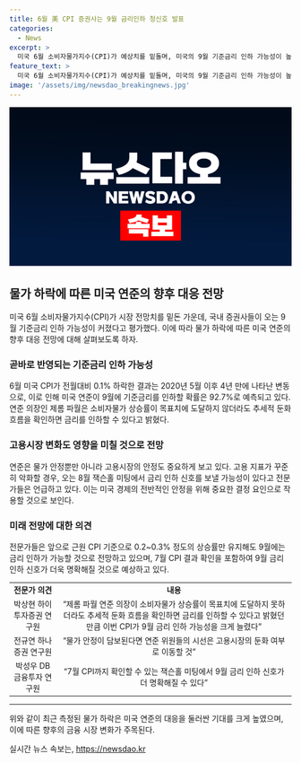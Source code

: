 ```yaml
---
title: 6월 美 CPI 증권사는 9월 금리인하 청신호 발표
categories:
  - News
excerpt: >
  미국 6월 소비자물가지수(CPI)가 예상치를 밑돌며, 미국의 9월 기준금리 인하 가능성이 높아졌다. 이에 따라 연방준비제도(Fed)는 9월에 금리를 인하할 확률을 92.7%로 예측하고 있으며, 이로 인해 시장은 기대감을 갖고 있다. 전문가들은 소비자물가 상승률이 목표치에 미치지 못할 경우 금리를 인하할 수 있다고 보며, 고용시장의 상황도 금리 인하 가능성에 영향을 미칠 것으로 전망하고 있다. 잭슨홀 미팅에서 9월 금리 인하 신호가 명확해질 것으로 예상된다.
feature_text: >
  미국 6월 소비자물가지수(CPI)가 예상치를 밑돌며, 미국의 9월 기준금리 인하 가능성이 높아졌다. 이에 따라 연방준비제도(Fed)는 9월에 금리를 인하할 확률을 92.7%로 예측하고 있으며, 이로 인해 시장은 기대감을 갖고 있다. 전문가들은 소비자물가 상승률이 목표치에 미치지 못할 경우 금리를 인하할 수 있다고 보며, 고용시장의 상황도 금리 인하 가능성에 영향을 미칠 것으로 전망하고 있다. 잭슨홀 미팅에서 9월 금리 인하 신호가 명확해질 것으로 예상된다.
image: '/assets/img/newsdao_breakingnews.jpg'
---
```


<p><img src="/assets/img/newsdao_breakingnews.jpg" alt="pcversion 속보" /></p>

<h2 data-ke-size="size26">물가 하락에 따른 미국 연준의 향후 대응 전망</h2>

<p data-ke-size="size16">미국 6월 소비자물가지수(CPI)가 시장 전망치를 밑돈 가운데, 국내 증권사들이 오는 9월 기준금리 인하 가능성이 커졌다고 평가했다. 이에 따라 물가 하락에 따른 미국 연준의 향후 대응 전망에 대해 살펴보도록 하자.</p>

<h3 data-ke-size="size24">곧바로 반영되는 기준금리 인하 가능성</h3>

<p data-ke-size="size16">6월 미국 CPI가 전월대비 0.1% 하락한 결과는 2020년 5월 이후 4년 만에 나타난 변동으로, 이로 인해 미국 연준이 9월에 기준금리를 인하할 확률은 92.7%로 예측되고 있다. 연준 의장인 제롬 파월은 소비자물가 상승률이 목표치에 도달하지 않더라도 추세적 둔화 흐름을 확인하면 금리를 인하할 수 있다고 밝혔다.</p>

<h3 data-ke-size="size24">고용시장 변화도 영향을 미칠 것으로 전망</h3>

<p data-ke-size="size16">연준은 물가 안정뿐만 아니라 고용시장의 안정도 중요하게 보고 있다. 고용 지표가 꾸준히 악화할 경우, 오는 8월 잭슨홀 미팅에서 금리 인하 신호를 보낼 가능성이 있다고 전문가들은 언급하고 있다. 이는 미국 경제의 전반적인 안정을 위해 중요한 결정 요인으로 작용할 것으로 보인다.</p>

<h3 data-ke-size="size24">미래 전망에 대한 의견</h3>

<p data-ke-size="size16">전문가들은 앞으로 근원 CPI 기준으로 0.2~0.3% 정도의 상승률만 유지해도 9월에는 금리 인하가 가능할 것으로 전망하고 있으며, 7월 CPI 결과 확인을 포함하여 9월 금리 인하 신호가 더욱 명확해질 것으로 예상하고 있다.</p>

<table>
  <tr>
    <td style="text-align: center; height: 17px;"><b>전문가 의견</b></td>
    <td style="text-align: center; height: 17px;"><b>내용</b></td>
  </tr>
  <tr>
    <td style="text-align: center; height: 17px;">박상현 하이투자증권 연구원</td>
    <td style="text-align: center; height: 17px;">“제롬 파월 연준 의장이 소비자물가 상승률이 목표치에 도달하지 못하더라도 추세적 둔화 흐름을 확인하면 금리를 인하할 수 있다고 밝혔던 만큼 이번 CPI가 9월 금리 인하 가능성을 크게 늘렸다”</td>
  </tr>
  <tr>
    <td style="text-align: center; height: 17px;">전규연 하나증권 연구원</td>
    <td style="text-align: center; height: 17px;">“물가 안정이 담보된다면 연준 위원들의 시선은 고용시장의 둔화 여부로 이동할 것”</td>
  </tr>
  <tr>
    <td style="text-align: center; height: 17px;">박성우 DB금융투자 연구원</td>
    <td style="text-align: center; height: 17px;">“7월 CPI까지 확인할 수 있는 잭슨홀 미팅에서 9월 금리 인하 신호가 더 명확해질 수 있다”</td>
  </tr>
</table>

<hr>

<p>위와 같이 최근 측정된 물가 하락은 미국 연준의 대응을 둘러싼 기대를 크게 높였으며, 이에 따른 향후의 금융 시장 변화가 주목된다.</p>
실시간 뉴스 속보는, <a href="https://newsdao.kr" rel="dofollow">https://newsdao.kr</a>



